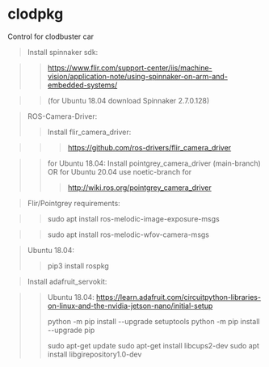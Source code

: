 # clodpkg

Control for clodbuster car


>Install spinnaker sdk:

>>https://www.flir.com/support-center/iis/machine-vision/application-note/using-spinnaker-on-arm-and-embedded-systems/

>>(for Ubuntu 18.04 download Spinnaker 2.7.0.128)


>ROS-Camera-Driver:
>>Install flir_camera_driver:

>>>https://github.com/ros-drivers/flir_camera_driver

>>for Ubuntu 18.04: Install pointgrey_camera_driver (main-branch) OR for Ubuntu 20.04 use noetic-branch for 
>>>http://wiki.ros.org/pointgrey_camera_driver


>Flir/Pointgrey requirements:

>>sudo apt install ros-melodic-image-exposure-msgs 

>>sudo apt install ros-melodic-wfov-camera-msgs

>Ubuntu 18.04:
>>pip3 install rospkg

>Install adafruit_servokit:

>>Ubuntu 18.04:
>>https://learn.adafruit.com/circuitpython-libraries-on-linux-and-the-nvidia-jetson-nano/initial-setup
>>
>>python -m pip install --upgrade setuptools
python -m pip install --upgrade pip
>>
>>sudo apt-get update
sudo apt-get install libcups2-dev
>>sudo apt install libgirepository1.0-dev
